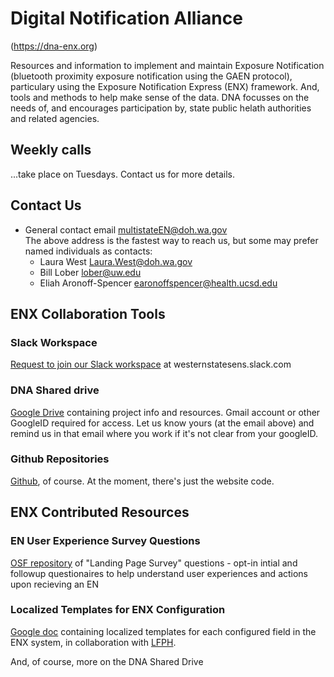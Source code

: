 # Digital Notification Alliance
(<a href="https://dna-enx.org" target="_blank">https://dna-enx.org</a>)

Resources and information to implement and maintain Exposure Notification (bluetooth proximity exposure notification using the GAEN protocol), particulary using the Exposure Notification Express (ENX) framework.  And, tools and methods to help make sense of the data.  DNA focusses on the needs of, and encourages participation by, state public helath authorities and related agencies.

## Weekly calls

...take place on Tuesdays.  Contact us for more details.

## Contact Us
   * General contact email <a href="mailto:multistateEN@doh.wa.gov">multistateEN@doh.wa.gov<a/>
<br/>The above address is the fastest way to reach us, but some may prefer named individuals as contacts:<br/>
       * Laura West <a href="mailto:Laura.West@doh.wa.gov">Laura.West@doh.wa.gov
       * Bill Lober <a href="mailto:lober@uw.edu">lober@uw.edu
       * Eliah Aronoff-Spencer <a href="mailto:earonoffspencer@health.ucsd.edu">earonoffspencer@health.ucsd.edu


## ENX Collaboration Tools
         
### Slack Workspace

<a href="https://westernstatesens.slack.com/" target="_blank">
Request to join our Slack workspace</a> at westernstatesens.slack.com

### DNA Shared drive
<a href="https://drive.google.com/drive/u/0/folders/0AKbIgwpWRL6LUk9PVA" target="_blank">
Google Drive</a> containing project info and resources.  Gmail account or other GoogleID required for access.  Let us know yours (at the email above) and remind us in that email where you work if it's not clear from your googleID.
         
### Github Repositories
<a href="https://github.com/dna-en" target="_blank">
Github</a>, of course. At the moment, there's just the website code.
         
## ENX Contributed Resources         
         
### EN User Experience Survey Questions
<a href="https://osf.io/tnav3/" target="_blank">
OSF repository</a> of "Landing Page Survey" questions - opt-in intial and followup questionaires to help understand user experiences and actions upon recieving an EN

### Localized Templates for ENX Configuration
<a href="https://docs.google.com/document/d/1Rrz98wySceDbApC-zMlKZ_xY0COkWuKL/edit#" target="_blank">
         Google doc</a> containing localized templates for each configured field in the ENX system, in collaboration with <a href="https://www.lfph.io/" target="_blank">LFPH</a>.
<p/>
<p>And, of course, more on the DNA Shared Drive<p/>
       

